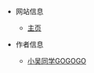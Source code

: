 <!-- 这是导航栏信息 -->

* 网站信息
  * [主页]()

* 作者信息
  * [小吴同学GOGOGO](https://blog.csdn.net/weixin_41296877?spm=1000.2115.3001.5343)

